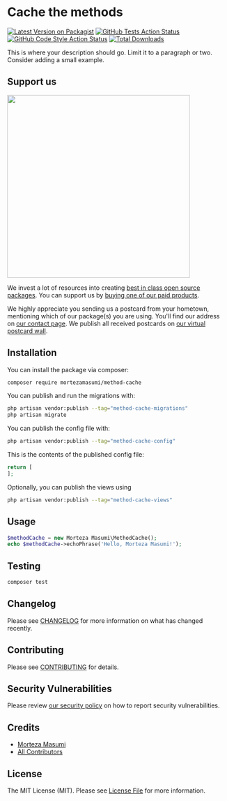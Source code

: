 # Cache the methods

[![Latest Version on Packagist](https://img.shields.io/packagist/v/mortezamasumi/method-cache.svg?style=flat-square)](https://packagist.org/packages/mortezamasumi/method-cache)
[![GitHub Tests Action Status](https://img.shields.io/github/actions/workflow/status/mortezamasumi/method-cache/run-tests.yml?branch=main&label=tests&style=flat-square)](https://github.com/mortezamasumi/method-cache/actions?query=workflow%3Arun-tests+branch%3Amain)
[![GitHub Code Style Action Status](https://img.shields.io/github/actions/workflow/status/mortezamasumi/method-cache/fix-php-code-style-issues.yml?branch=main&label=code%20style&style=flat-square)](https://github.com/mortezamasumi/method-cache/actions?query=workflow%3A"Fix+PHP+code+style+issues"+branch%3Amain)
[![Total Downloads](https://img.shields.io/packagist/dt/mortezamasumi/method-cache.svg?style=flat-square)](https://packagist.org/packages/mortezamasumi/method-cache)

This is where your description should go. Limit it to a paragraph or two. Consider adding a small example.

## Support us

[<img src="https://github-ads.s3.eu-central-1.amazonaws.com/method-cache.jpg?t=1" width="419px" />](https://spatie.be/github-ad-click/method-cache)

We invest a lot of resources into creating [best in class open source packages](https://spatie.be/open-source). You can support us by [buying one of our paid products](https://spatie.be/open-source/support-us).

We highly appreciate you sending us a postcard from your hometown, mentioning which of our package(s) you are using. You'll find our address on [our contact page](https://spatie.be/about-us). We publish all received postcards on [our virtual postcard wall](https://spatie.be/open-source/postcards).

## Installation

You can install the package via composer:

```bash
composer require mortezamasumi/method-cache
```

You can publish and run the migrations with:

```bash
php artisan vendor:publish --tag="method-cache-migrations"
php artisan migrate
```

You can publish the config file with:

```bash
php artisan vendor:publish --tag="method-cache-config"
```

This is the contents of the published config file:

```php
return [
];
```

Optionally, you can publish the views using

```bash
php artisan vendor:publish --tag="method-cache-views"
```

## Usage

```php
$methodCache = new Morteza Masumi\MethodCache();
echo $methodCache->echoPhrase('Hello, Morteza Masumi!');
```

## Testing

```bash
composer test
```

## Changelog

Please see [CHANGELOG](CHANGELOG.md) for more information on what has changed recently.

## Contributing

Please see [CONTRIBUTING](CONTRIBUTING.md) for details.

## Security Vulnerabilities

Please review [our security policy](../../security/policy) on how to report security vulnerabilities.

## Credits

- [Morteza Masumi](https://github.com/mortezamasumi)
- [All Contributors](../../contributors)

## License

The MIT License (MIT). Please see [License File](LICENSE.md) for more information.
